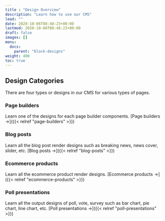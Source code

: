 ```yaml
---
title : "Design Overview"
description: "Learn how to use our CMS"
lead: ""
date: 2020-10-06T08:48:23+00:00
lastmod: 2020-10-06T08:48:23+00:00
draft: false
images: []
menu:
  docs:
    parent: "block-designs"
weight: 400
toc: true
---
```



## Design Categories

There are four types or designs in our CMS for various types of pages.

### Page builders

Learn one of the designs for each page builder components. [Page builders →]({{< relref "page-builders" >}})

### Blog posts

Learn all the blog post render designs such as breaking news, news cover, slider, etc. [Blog posts →]({{< relref "blog-posts" >}})

### Ecommerce products

Learn all the ecommerce product render designs. [Ecommerce products →]({{< relref "ecommerce-products" >}})

### Poll presentations

Learn all the output designs of poll, vote, survey such as bar chart, pie chart, line chart, etc. [Poll presentations →]({{< relref "poll-presentations" >}})
